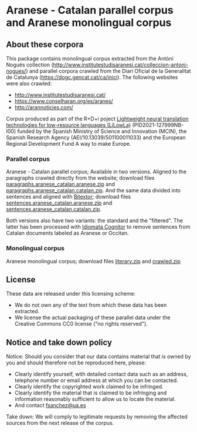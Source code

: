 Aranese - Catalan parallel corpus and Aranese monolingual corpus
======================================================================================================================

## About these corpora
This package contains monolingual corpus extracted from the Antòni Nogués collection (http://www.institutestudisaranesi.cat/colleccion-antoni-nogues/) and parallel corpora crawled from the Diari Oficial de la Generalitat de Catalunya (https://dogc.gencat.cat/ca/inici). The following websites were also crawled: 

* http://www.institutestudisaranesi.cat/
* https://www.conselharan.org/es/aranes/
* http://arannoticies.com/

Corpus produced as part of the R+D+i poject [Lightweight neural translation technologies for low-resource languages (LiLowLa)](https://transducens.dlsi.ua.es/lilowla/) (PID2021-127999NB-I00) funded by the Spanish Ministry of Science and Innovation (MCIN), the Spanish Research Agency (AEI/10.13039/501100011033) and the European Regional Development Fund A way to make Europe. 

### Parallel corpus

Aranese - Catalan parallel corpus; Available in two versions. Aligned to the paragraphs crawled directly from the website;
download files [paragraphs.aranese_catalan.aranese.zip](paragraphs.aranese_catalan.aranese.zip) and [paragraphs.aranese_catalan.catalan.zip](paragraphs.aranese_catalan.catalan.zip).
And the same data divided into sentences and aligned with [Bitextor](https://github.com/bitextor/bitextor);
download files [sentences.aranese_catalan.aranese.zip](sentences.aranese_catalan.aranese.zip) and [sentences.aranese_catalan.catalan.zip](sentences.aranese_catalan.catalan.zip).

Both versions also have two variants: the standard and the "filtered". The latter has been processed with [Idiomata Cognitor](https://github.com/transducens/idiomata_cognitor/tree/main) to remove sentences from Catalan documents labeled as Aranese or Occitan.

### Monolingual corpus

Aranese monolingual corpus; download files [literary.zip](literary.zip) and [crawled.zip](crawled.zip)

## License
These data are released under this licensing scheme:
 * We do not own any of the text from which these data has been extracted.
 * We license the actual packaging of these parallel data under the Creative
   Commons CC0 license ("no rights reserved").

## Notice and take down policy
Notice: Should you consider that our data contains material that is owned by
you and should therefore not be reproduced here, please:

 * Clearly identify yourself, with detailed contact data such as an address,
   telephone number or email address at which you can be contacted.
 * Clearly identify the copyrighted work claimed to be infringed.
 * Clearly identify the material that is claimed to be infringing and
   information reasonably sufficient to allow us to locate the material. 
 * And contact fsanchez@ua.es

Take down: We will comply to legitimate requests by removing the affected
sources from the next release of the corpus.
